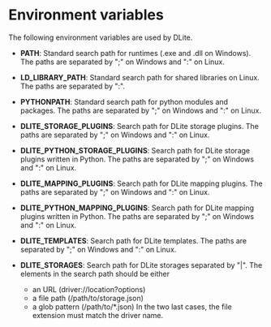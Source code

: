 Environment variables
=====================
The following environment variables are used by DLite.

  - **PATH**: Standard search path for runtimes (.exe and .dll on Windows).
    The paths are separated by ";" on Windows and ":" on Linux.

  - **LD_LIBRARY_PATH**: Standard search path for shared libraries on
    Linux.  The paths are separated by ":".

  - **PYTHONPATH**: Standard search path for python modules and packages.
    The paths are separated by ";" on Windows and ":" on Linux.

  - **DLITE_STORAGE_PLUGINS**: Search path for DLite storage plugins.
    The paths are separated by ";" on Windows and ":" on Linux.

  - **DLITE_PYTHON_STORAGE_PLUGINS**: Search path for DLite storage plugins
    written in Python.
    The paths are separated by ";" on Windows and ":" on Linux.

  - **DLITE_MAPPING_PLUGINS**: Search path for DLite mapping plugins.
    The paths are separated by ";" on Windows and ":" on Linux.

  - **DLITE_PYTHON_MAPPING_PLUGINS**: Search path for DLite mapping plugins
    written in Python.
    The paths are separated by ";" on Windows and ":" on Linux.

  - **DLITE_TEMPLATES**: Search path for DLite templates.
    The paths are separated by ";" on Windows and ":" on Linux.

  - **DLITE_STORAGES**: Search path for DLite storages separated by "|".
    The elements in the search path should be either
      - an URL (driver://location?options)
      - a file path (/path/to/storage.json)
      - a glob pattern (/path/to/*.json)
    In the two last cases, the file extension must match the driver name.
